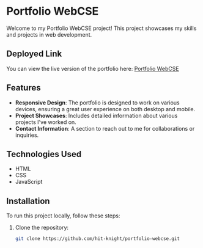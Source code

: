 # Portfolio WebCSE

Welcome to my Portfolio WebCSE project! This project showcases my skills and projects in web development.

## Deployed Link

You can view the live version of the portfolio here: [Portfolio WebCSE](https://sanjib2006.github.io/portfolio-webcse/)

## Features

- **Responsive Design**: The portfolio is designed to work on various devices, ensuring a great user experience on both desktop and mobile.
- **Project Showcases**: Includes detailed information about various projects I've worked on.
- **Contact Information**: A section to reach out to me for collaborations or inquiries.

## Technologies Used

- HTML
- CSS
- JavaScript

## Installation

To run this project locally, follow these steps:

1. Clone the repository:
   ```bash
   git clone https://github.com/hit-knight/portfolio-webcse.git
